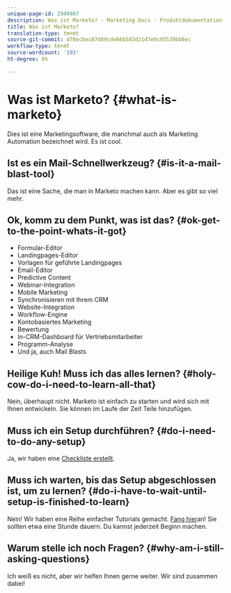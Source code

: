 ```yaml
---
unique-page-id: 2949467
description: Was ist Marketo? - Marketing Docs - Produktdokumentation
title: Was ist Marketo?
translation-type: tm+mt
source-git-commit: d78ecbec87d69cde66b583d21d7e0c95539bb6ec
workflow-type: tm+mt
source-wordcount: '193'
ht-degree: 0%

---
```



# Was ist Marketo? {#what-is-marketo}

Dies ist eine Marketingsoftware, die manchmal auch als Marketing Automation bezeichnet wird. Es ist cool.

## Ist es ein Mail-Schnellwerkzeug? {#is-it-a-mail-blast-tool}

Das ist eine Sache, die man in Marketo machen kann. Aber es gibt so viel mehr.

## Ok, komm zu dem Punkt, was ist das? {#ok-get-to-the-point-whats-it-got}

* Formular-Editor
* Landingpages-Editor
* Vorlagen für geführte Landingpages
* Email-Editor
* Predictive Content
* Webinar-Integration
* Mobile Marketing
* Synchronisieren mit Ihrem CRM
* Website-Integration
* Workflow-Engine
* Kontobasiertes Marketing
* Bewertung
* In-CRM-Dashboard für Vertriebsmitarbeiter
* Programm-Analyse
* Und ja, auch Mail Blasts

## Heilige Kuh! Muss ich das alles lernen? {#holy-cow-do-i-need-to-learn-all-that}

Nein, überhaupt nicht. Marketo ist einfach zu starten und wird sich mit Ihnen entwickeln. Sie können im Laufe der Zeit Teile hinzufügen.

## Muss ich ein Setup durchführen? {#do-i-need-to-do-any-setup}

Ja, wir haben eine [Checkliste erstellt](/help/marketo/getting-started/setup-steps/setup-checklist.md).

## Muss ich warten, bis das Setup abgeschlossen ist, um zu lernen? {#do-i-have-to-wait-until-setup-is-finished-to-learn}

Nein! Wir haben eine Reihe einfacher Tutorials gemacht. [Fang hier](/help/marketo/getting-started/quick-wins/get-set-up-and-add-a-person.md)an! Sie sollten etwa eine Stunde dauern. Du kannst jederzeit Beginn machen.

## Warum stelle ich noch Fragen? {#why-am-i-still-asking-questions}

Ich weiß es nicht, aber wir helfen Ihnen gerne weiter. Wir sind zusammen dabei!
